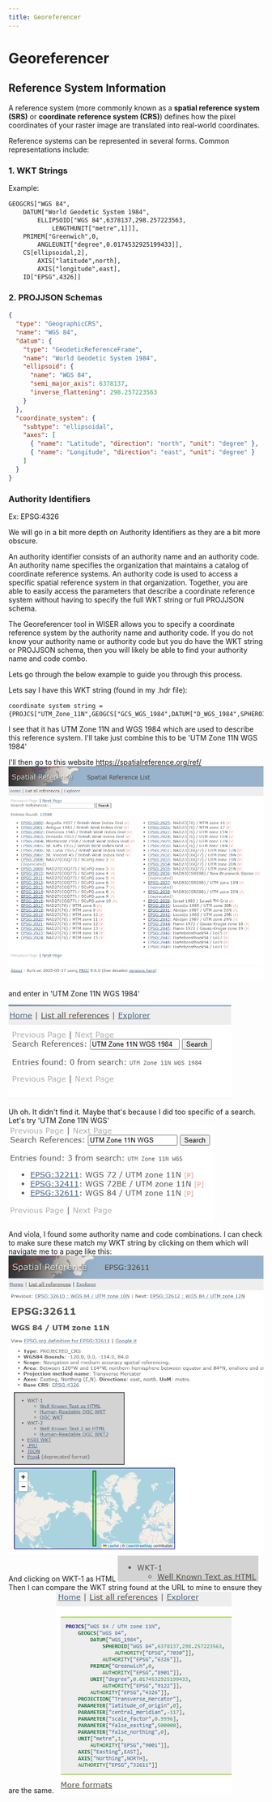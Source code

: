 ```yaml
---
title: Georeferencer
---
```


# Georeferencer

## Reference System Information
A reference system (more commonly known as a **spatial reference system (SRS)** or **coordinate reference system (CRS)**) defines how the pixel coordinates of your raster image are translated into real-world coordinates.

Reference systems can be represented in several forms. Common representations include:
### 1. WKT Strings

Example:

```wkt
GEOGCRS["WGS 84",
    DATUM["World Geodetic System 1984",
        ELLIPSOID["WGS 84",6378137,298.257223563,
            LENGTHUNIT["metre",1]]],
    PRIMEM["Greenwich",0,
        ANGLEUNIT["degree",0.0174532925199433]],
    CS[ellipsoidal,2],
        AXIS["latitude",north],
        AXIS["longitude",east],
    ID["EPSG",4326]]
```

### 2. PROJJSON Schemas

```json
{
  "type": "GeographicCRS",
  "name": "WGS 84",
  "datum": {
    "type": "GeodeticReferenceFrame",
    "name": "World Geodetic System 1984",
    "ellipsoid": {
      "name": "WGS 84",
      "semi_major_axis": 6378137,
      "inverse_flattening": 298.257223563
    }
  },
  "coordinate_system": {
    "subtype": "ellipsoidal",
    "axes": [
      { "name": "Latitude", "direction": "north", "unit": "degree" },
      { "name": "Longitude", "direction": "east", "unit": "degree" }
    ]
  }
}
```
### Authority Identifiers
Ex: EPSG:4326


We will go in a bit more depth on Authority Identifiers as they are a bit more obscure. 

An authority identifier consists of an authority name and an authority code. An authority name specifies the organization that maintains a catalog of 
coordinate reference systems. An authority code is used to access a specific spatial reference system in that organization. Together, you are
able to easily access the parameters that describe a coordinate reference system without having to specify the full WKT string or full PROJJSON schema.

The Georeferencer tool in WISER allows you to specify a coordinate reference system by the authority name and authority code. If you do not know your
authority name or authority code but you do have the WKT string or PROJJSON schema, then you will likely be able to find your authority name and code combo.

Lets go through the below example to guide you through this process. 

Lets say I have this WKT string (found in my .hdr file):
```
coordinate system string = {PROJCS["UTM_Zone_11N",GEOGCS["GCS_WGS_1984",DATUM["D_WGS_1984",SPHEROID["WGS_1984",6378137.0,298.257223563]],PRIMEM["Greenwich",0.0],UNIT["Degree",0.0174532925199433]],PROJECTION["Transverse_Mercator"],PARAMETER["False_Easting",500000.0],PARAMETER["False_Northing",0.0],PARAMETER["Central_Meridian",-117.0],PARAMETER["Scale_Factor",0.9996],PARAMETER["Latitude_Of_Origin",0.0],UNIT["Meter",1.0]]}
```

I see that it has UTM Zone 11N and WGS 1984 which are used to describe this reference system. I'll take just combine this to be 'UTM Zone 11N WGS 1984'

I'll then go to this website https://spatialreference.org/ref/ 
![Spatial Reference Finder Website](../images/spatial_reference_org_website.png)

and enter in 'UTM Zone 11N WGS 1984'

![Entering descriptive string into search](../images/failed_ref_sys_search.png)

Uh oh. It didn't find it. Maybe that's because I did too specific of a search. Let's try 'UTM Zone 11N WGS'
![Successful search with UTM Zone 11N WGS](../images/successful_ref_sys_search.png)

And viola, I found some authority name and code combinations. I can check to make sure these match my WKT string by clicking on them
which will navigate me to a page like this:
![EPSG:32611 Page](../images/ref_sys_page.png)
And clicking on WKT-1 as HTML
![WKT-1 As HTML Image](../images/wkt_link_click.png)
Then I can compare the WKT string found at the URL to mine to ensure they are the same. 
![WKT string in an html page](../images/wkt_string_html.png)
